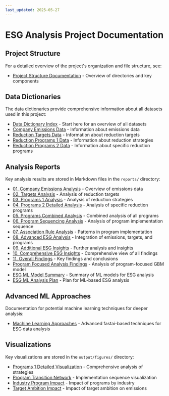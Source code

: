 ```yaml
---
last_updated: 2025-05-27
---
```


# ESG Analysis Project Documentation

## Project Structure

For a detailed overview of the project's organization and file structure, see:

- [Project Structure Documentation](project_structure.md) - Overview of directories and key components

## Data Dictionaries

The data dictionaries provide comprehensive information about all datasets used in this project:

- [Data Dictionary Index](data_dictionaries/index.md) - Start here for an overview of all datasets
- [Company Emissions Data](data_dictionaries/company_emissions_data.md) - Information about emissions data
- [Reduction Targets Data](data_dictionaries/targets_data.md) - Information about reduction targets
- [Reduction Programs 1 Data](data_dictionaries/programs1_data.md) - Information about reduction strategies
- [Reduction Programs 2 Data](data_dictionaries/programs2_data.md) - Information about specific reduction programs

## Analysis Reports

Key analysis results are stored in Markdown files in the `reports/` directory:

- [01. Company Emissions Analysis](../reports/01_emissions_analysis.md) - Overview of emissions data
- [02. Targets Analysis](../reports/02_targets_analysis.md) - Analysis of reduction targets
- [03. Programs 1 Analysis](../reports/03_programs1_analysis.md) - Analysis of reduction strategies
- [04. Programs 2 Detailed Analysis](../reports/04_programs2_detailed_analysis.md) - Analysis of specific reduction programs
- [05. Programs Combined Analysis](../reports/05_programs_combined_analysis.md) - Combined analysis of all programs
- [06. Program Sequencing Analysis](../reports/06_program_sequencing_analysis.md) - Analysis of program implementation sequence
- [07. Association Rule Analysis](../reports/07_association_rule_analysis.md) - Patterns in program implementation
- [08. Advanced ESG Analysis](../reports/08_advanced_esg_analysis.md) - Integration of emissions, targets, and programs
- [09. Additional ESG Insights](../reports/09_additional_esg_insights.md) - Further analysis and insights
- [10. Comprehensive ESG Insights](../reports/10_comprehensive_esg_insights.md) - Comprehensive view of all findings
- [11. Overall Findings](../reports/11_overall_findings.md) - Key findings and conclusions
- [Program Focused Analysis Findings](../reports/program_focused_analysis_findings.md) - Analysis of program-focused GBM model
- [ESG ML Model Summary](../reports/esg_ml_model_summary.md) - Summary of ML models for ESG analysis
- [ESG ML Analysis Plan](../reports/esg_ml_analysis_plan.md) - Plan for ML-based ESG analysis

## Advanced ML Approaches

Documentation for potential machine learning techniques for deeper analysis:

- [Machine Learning Approaches](ml_approaches.md) - Advanced fastai-based techniques for ESG data analysis

## Visualizations

Key visualizations are stored in the `output/figures/` directory:

- [Programs 1 Detailed Visualization](../output/figures/png/programs1_detailed_visualization.png) - Comprehensive analysis of strategies
- [Program Transition Network](../output/figures/transition_network.png) - Implementation sequence visualization
- [Industry Program Impact](../output/figures/industry_program_impact.png) - Impact of programs by industry
- [Target Ambition Impact](../output/figures/target_ambition_impact.png) - Impact of target ambition on emissions 
